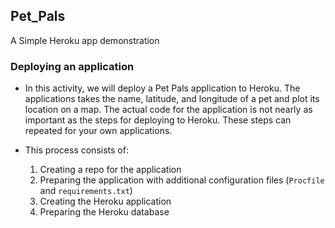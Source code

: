 ## Pet_Pals
A Simple Heroku app demonstration

### Deploying an application

* In this activity, we will deploy a Pet Pals application to Heroku. The applications takes the name, latitude, and longitude of a pet and plot its location on a map. The actual code for the application is not nearly as important as the steps for deploying to Heroku. These steps can repeated for your own applications.

* This process consists of:

    1. Creating a repo for the application
    2. Preparing the application with additional configuration files (`Procfile` and `requirements.txt`)
    3. Creating the Heroku application
    4. Preparing the Heroku database
